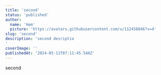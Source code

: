 ```yaml
---
title: 'second'
status: 'published'
author:
  name: 'Hem'
  picture: 'https://avatars.githubusercontent.com/u/112458846?v=4'
slug: 'second'
description: 'second desriptio
'
coverImage: ''
publishedAt: '2024-05-11T07:11:45.548Z'
---
```


second